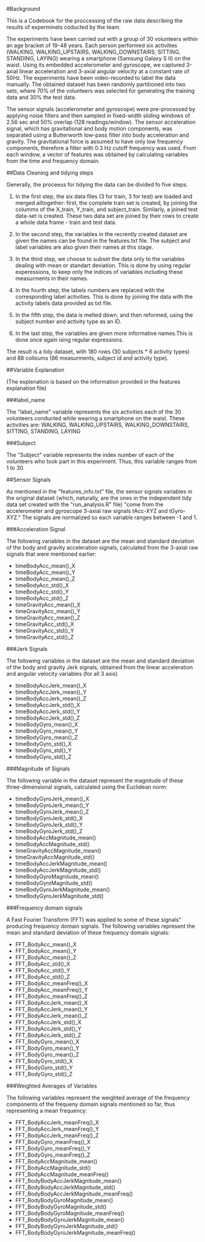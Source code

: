 

#Background

This is a Codebook for the proccessing of the raw data describing the results of experminets coducted by the team.

The experiments have been carried out with a group of 30 volunteers within an age bracket of 19-48 years. Each person performed six activities (WALKING, WALKING_UPSTAIRS, WALKING_DOWNSTAIRS, SITTING, STANDING, LAYING) wearing a smartphone (Samsung Galaxy S II) on the waist. Using its embedded accelerometer and gyroscope, we captured 3-axial linear acceleration and 3-axial angular velocity at a constant rate of 50Hz. The experiments have been video-recorded to label the data manually. The obtained dataset has been randomly partitioned into two sets, where 70% of the volunteers was selected for generating the training data and 30% the test data. 

The sensor signals (accelerometer and gyroscope) were pre-processed by applying noise filters and then sampled in fixed-width sliding windows of 2.56 sec and 50% overlap (128 readings/window). The sensor acceleration signal, which has gravitational and body motion components, was separated using a Butterworth low-pass filter into body acceleration and gravity. The gravitational force is assumed to have only low frequency components, therefore a filter with 0.3 Hz cutoff frequency was used. From each window, a vector of features was obtained by calculating variables from the time and frequency domain.

##Data Cleaning and tidying steps

Generally, the proceess for tidying the data can be divided fo five steps.

1. In the first step, the six data files (3 for train, 3 for test) are loaded and merged alltogether:
first, the complete train set is created, by joining the columms of the X_train, Y_train, and subject_train. Similarly, a joined test data-set is created. These two data set are joined by their rows to create a whole data frame - train and test data.

2. In the second step, the variables in the recrently created dataset are given the names can be found in the features.txt file. The subject and label variables are also given their names at this stage.

3. In the third step, we choose to subset the data only to the variables dealing with mean or standart deviation. This is done by using regular experessions, to keep only the indices of variables including these measurments in their names.

4. In the fourth step, the labels numbers are replaced with the corresponding label activities. This is done by joining the data with the activity labels data provided as txt file.

5. In the fifth step, the data is melted down, and then reformed, using the subject number and activity type as an ID.

6. In the last step, the variables are given more informative names.This is done once again ising regular expressions.

The result is a tidy dataset, with 180 rows (30 subjects * 6 activity types) and 88 colloums (86 measurments, subject id and activity type).

##Variable Explanation

(The explenation is based on the information provided in the features explanation file)




###label_name

The "label_name" variable represents the six activities each of the 30 volunteers conducted while wearing a smartphone on the waist. These activities are: WALKING, WALKING_UPSTAIRS, WALKING_DOWNSTAIRS, SITTING, STANDING, LAYING

###Subject

The "Subject" variable represents the index number of each of the volunteers who took part in this experiment. Thus, this variable ranges from 1 to 30.

##Sensor Signals


As mentioned in the "features_info.txt" file, the sensor signals variables in the original dataset (which, naturally, are the ones in the independent tidy data set created with the "run_analysis.R" file) "come from the accelerometer and gyroscope 3-axial raw signals tAcc-XYZ and tGyro-XYZ." The signals are normalized so each variable ranges between -1 and 1.

###Acceleration Signal

The following variables in the dataset are the mean and standard deviation of the body and gravity acceleration signals, calculated from the 3-axial raw signals that were mentioned earlier:

* timeBodyAcc_mean()_X
* timeBodyAcc_mean()_Y
* timeBodyAcc_mean()_Z
* timeBodyAcc_std()_X
* timeBodyAcc_std()_Y
* timeBodyAcc_std()_Z
* timeGravityAcc_mean()_X
* timeGravityAcc_mean()_Y
* timeGravityAcc_mean()_Z
* timeGravityAcc_std()_X
* timeGravityAcc_std()_Y
* timeGravityAcc_std()_Z
 
###Jerk Signals

The following variables in the dataset are the mean and standard deviation of the body and gravity Jerk signals, obtained from the linear acceleration and angular velocity variables (for all 3 axis)

* timeBodyAccJerk_mean()_X
* timeBodyAccJerk_mean()_Y
* timeBodyAccJerk_mean()_Z
* timeBodyAccJerk_std()_X
* timeBodyAccJerk_std()_Y
* timeBodyAccJerk_std()_Z
* timeBodyGyro_mean()_X
* timeBodyGyro_mean()_Y
* timeBodyGyro_mean()_Z
* timeBodyGyro_std()_X
* timeBodyGyro_std()_Y
* timeBodyGyro_std()_Z

###Magnitude of Signals

The following variable in the dataset represent the magnitude of these three-dimensional signals, calculated using the Euclidean norm:

* timeBodyGyroJerk_mean()_X
* timeBodyGyroJerk_mean()_Y
* timeBodyGyroJerk_mean()_Z
* timeBodyGyroJerk_std()_X
* timeBodyGyroJerk_std()_Y
* timeBodyGyroJerk_std()_Z
* timeBodyAccMagnitude_mean()
* timeBodyAccMagnitude_std()
* timeGravityAccMagnitude_mean()
* timeGravityAccMagnitude_std()
* timeBodyAccJerkMagnitude_mean()
* timeBodyAccJerkMagnitude_std()
* timeBodyGyroMagnitude_mean()
* timeBodyGyroMagnitude_std()
* timeBodyGyroJerkMagnitude_mean()
* timeBodyGyroJerkMagnitude_std()
 
###Frequency domain signals

A Fast Fourier Transform (FFT) was applied to some of these signals" producing frequency domain signals. The following variables represent the mean and standard deviation of these frequency domain signals:

* FFT_BodyAcc_mean()_X
* FFT_BodyAcc_mean()_Y
* FFT_BodyAcc_mean()_Z
* FFT_BodyAcc_std()_X
* FFT_BodyAcc_std()_Y
* FFT_BodyAcc_std()_Z
* FFT_BodyAcc_meanFreq()_X
* FFT_BodyAcc_meanFreq()_Y
* FFT_BodyAcc_meanFreq()_Z
* FFT_BodyAccJerk_mean()_X
* FFT_BodyAccJerk_mean()_Y
* FFT_BodyAccJerk_mean()_Z
* FFT_BodyAccJerk_std()_X
* FFT_BodyAccJerk_std()_Y
* FFT_BodyAccJerk_std()_Z
* FFT_BodyGyro_mean()_X
* FFT_BodyGyro_mean()_Y
* FFT_BodyGyro_mean()_Z
* FFT_BodyGyro_std()_X
* FFT_BodyGyro_std()_Y
* FFT_BodyGyro_std()_Z 

###Weighted Averages of Variables

The following variables represent the weighted average of the frequency components of the frequeny domain signals mentioned so far, thus representing a mean frequency:

* FFT_BodyAccJerk_meanFreq()_X
* FFT_BodyAccJerk_meanFreq()_Y
* FFT_BodyAccJerk_meanFreq()_Z
* FFT_BodyGyro_meanFreq()_X
* FFT_BodyGyro_meanFreq()_Y
* FFT_BodyGyro_meanFreq()_Z
* FFT_BodyAccMagnitude_mean()
* FFT_BodyAccMagnitude_std()
* FFT_BodyAccMagnitude_meanFreq()
* FFT_BodyBodyAccJerkMagnitude_mean()
* FFT_BodyBodyAccJerkMagnitude_std()
* FFT_BodyBodyAccJerkMagnitude_meanFreq()
* FFT_BodyBodyGyroMagnitude_mean()
* FFT_BodyBodyGyroMagnitude_std()
* FFT_BodyBodyGyroMagnitude_meanFreq()
* FFT_BodyBodyGyroJerkMagnitude_mean()
* FFT_BodyBodyGyroJerkMagnitude_std()
* FFT_BodyBodyGyroJerkMagnitude_meanFreq()

